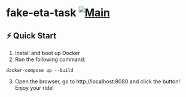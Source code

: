 # fake-eta-task [![Main](https://github.com/Dmitry-Ship/fake-eta-task/actions/workflows/main.yml/badge.svg)](https://github.com/Dmitry-Ship/fake-eta-task/actions/workflows/main.yml)

## ⚡️ Quick Start

1. Install and boot up Docker
2. Run the following command:

```
docker-compose up --build
```

3. Open the browser, go to http://localhost:8080 and click the button! Enjoy your ride!
